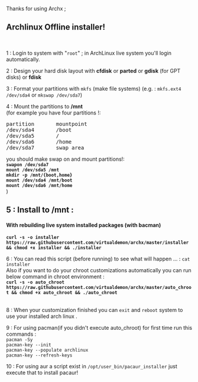 Thanks for using Archx ;<br/>

<h2>Archlinux Offline installer! </h2><br/>

1 : Login to system with "`root`" ; in ArchLinux live system you'll login automatically. <br/>

2 : Design your hard disk layout with **cfdisk** or **parted** or **gdisk** (for GPT disks) or **fdisk** <br/> 

3 : Format your partitions with `mkfs` (make file systems) (e.g. : `mkfs.ext4 /dev/sda4` or `mkswap /dev/sda7`) <br/>

4 : Mount the partitions to __/mnt__ <br/> 
(for example you have four partitions !: <br/>
<pre>
partition       mountpoint
/dev/sda4       /boot
/dev/sda5       /
/dev/sda6       /home
/dev/sda7       swap area
</pre>
you should make swap on and mount partitions!:<br/>
<b>`swapon /dev/sda7`</b><br/>
<b>`mount /dev/sda5 /mnt`</b><br/>
<b>`mkdir -p /mnt/{boot,home}`</b><br/>
<b>`mount /dev/sda4 /mnt/boot`</b><br/>
<b>`mount /dev/sda6 /mnt/home`</b><br/>
)<br/>

<h2>5 : Install to /mnt :</h2>

<h4>With rebuilding live system installed packages (with bacman)</h4> 

<b>`curl -s -o installer https://raw.githubusercontent.com/virtualdemon/archx/master/installer && chmod +x installer && ./installer` </b>  

6 : You can read this script (before running) to see what will happen ... : `cat installer` <br/>
Also if you want to do your chroot customizations automatically you can run below command in chroot environment : <br/>
<b>`curl -s -o auto_chroot https://raw.githubusercontent.com/virtualdemon/archx/master/auto_chroot && chmod +x auto_chroot && ./auto_chroot`</b> 
<br/><br/>

8 : When your customization finished you can `exit` and `reboot` system to use your installed arch linux .<br/>

9 : For using pacman(if you didn't execute auto_chroot) for first time run this commands :<br/>
`pacman -Sy` <br/>
`pacman-key --init` <br/>
`pacman-key --populate archlinux`<br/>
`pacman-key --refresh-keys`<br/>

10 : For using aur a script exist in `/opt/user_bin/pacaur_installer` just execute that to install pacaur!

